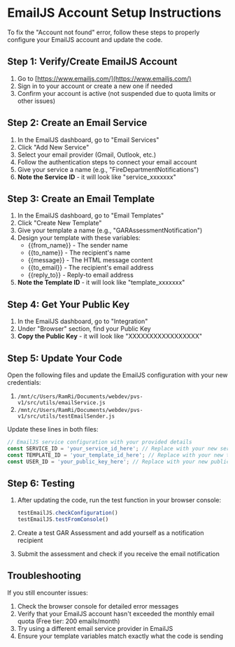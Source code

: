 # EmailJS Account Setup Instructions

To fix the "Account not found" error, follow these steps to properly configure your EmailJS account and update the code.

## Step 1: Verify/Create EmailJS Account

1. Go to [https://www.emailjs.com/](https://www.emailjs.com/)
2. Sign in to your account or create a new one if needed
3. Confirm your account is active (not suspended due to quota limits or other issues)

## Step 2: Create an Email Service

1. In the EmailJS dashboard, go to "Email Services"
2. Click "Add New Service"
3. Select your email provider (Gmail, Outlook, etc.)
4. Follow the authentication steps to connect your email account
5. Give your service a name (e.g., "FireDepartmentNotifications")
6. **Note the Service ID** - it will look like "service_xxxxxxx"

## Step 3: Create an Email Template

1. In the EmailJS dashboard, go to "Email Templates"
2. Click "Create New Template"
3. Give your template a name (e.g., "GARAssessmentNotification")
4. Design your template with these variables:
   - {{from_name}} - The sender name
   - {{to_name}} - The recipient's name
   - {{message}} - The HTML message content
   - {{to_email}} - The recipient's email address
   - {{reply_to}} - Reply-to email address
5. **Note the Template ID** - it will look like "template_xxxxxxx"

## Step 4: Get Your Public Key

1. In the EmailJS dashboard, go to "Integration"
2. Under "Browser" section, find your Public Key
3. **Copy the Public Key** - it will look like "XXXXXXXXXXXXXXXXX"

## Step 5: Update Your Code

Open the following files and update the EmailJS configuration with your new credentials:

1. `/mnt/c/Users/RamRi/Documents/webdev/pvs-v1/src/utils/emailService.js`
2. `/mnt/c/Users/RamRi/Documents/webdev/pvs-v1/src/utils/testEmailSender.js`

Update these lines in both files:

```javascript
// EmailJS service configuration with your provided details
const SERVICE_ID = 'your_service_id_here'; // Replace with your new service ID
const TEMPLATE_ID = 'your_template_id_here'; // Replace with your new template ID
const USER_ID = 'your_public_key_here'; // Replace with your new public key
```

## Step 6: Testing

1. After updating the code, run the test function in your browser console:
   ```javascript
   testEmailJS.checkConfiguration()
   testEmailJS.testFromConsole()
   ```

2. Create a test GAR Assessment and add yourself as a notification recipient
3. Submit the assessment and check if you receive the email notification

## Troubleshooting

If you still encounter issues:

1. Check the browser console for detailed error messages
2. Verify that your EmailJS account hasn't exceeded the monthly email quota (Free tier: 200 emails/month)
3. Try using a different email service provider in EmailJS
4. Ensure your template variables match exactly what the code is sending